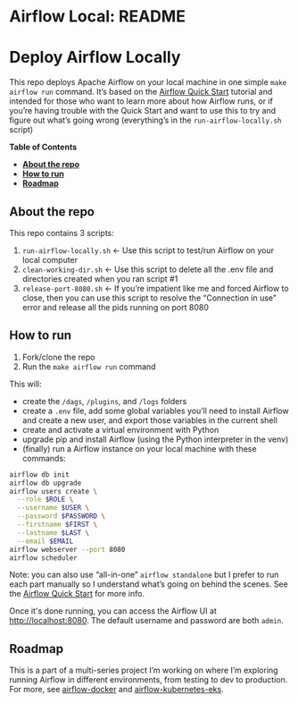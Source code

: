 # Airflow Local: README

# Deploy Airflow Locally

This repo deploys Apache Airflow on your local machine in one simple `make airflow run` command. It’s based on the [Airflow Quick Start](https://airflow.apache.org/docs/apache-airflow/stable/start.html) tutorial and intended for those who want to learn more about how Airflow runs, or if you’re having trouble with the Quick Start and want to use this to try and figure out what’s going wrong (everything’s in the `run-airflow-locally.sh` script)

**Table of Contents**

- [**About the repo**](#about-the-repo)
- [**How to run**](#how-to-run)
- [**Roadmap**](#roadmap)

## About the repo

This repo contains 3 scripts:

1. `run-airflow-locally.sh` ← Use this script to test/run Airflow on your local computer
2. `clean-working-dir.sh` ← Use this script to delete all the .env file and directories created when you ran script #1
3. `release-port-8080.sh` ← If you’re impatient like me and forced Airflow to close, then you can use this script to resolve the “Connection in use” error and release all the pids running on port 8080

## How to run

1. Fork/clone the repo
2. Run the `make airflow run` command

This will:

- create the `/dags`, `/plugins`, and `/logs` folders
- create a `.env` file, add some global variables you’ll need to install Airflow and create a new user, and export those variables in the current shell
- create and activate a virtual environment with Python
- upgrade pip and install Airflow (using the Python interpreter in the venv)
- (finally) run a Airflow instance on your local machine with these commands:

```bash
airflow db init
airflow db upgrade
airflow users create \
  --role $ROLE \
  --username $USER \
  --password $PASSWORD \
  --firstname $FIRST \
  --lastname $LAST \
  --email $EMAIL
airflow webserver --port 8080
airflow scheduler
```

Note: you can also use “all-in-one” `airflow standalone` but I prefer to run each part manually so I understand what’s going on behind the scenes. See the [Airflow Quick Start](https://airflow.apache.org/docs/apache-airflow/stable/start.html) for more info.

Once it's done running, you can access the Airflow UI at [http://localhost:8080](http://localhost:8080). The default username and password are both `admin`.

## **Roadmap**

This is a part of a multi-series project I’m working on where I’m exploring running Airflow in different environments, from testing to dev to production. For more, see [airflow-docker](https://github.com/schererjulie/airflow-docker) and [airflow-kubernetes-eks](https://github.com/schererjulie/airflow-kubernetes-eks).